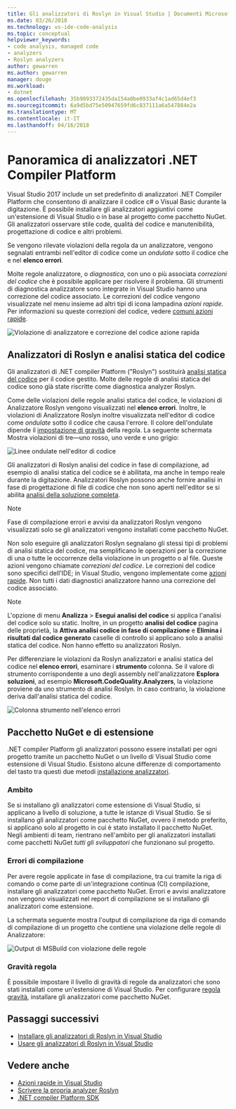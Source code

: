 ```yaml
---
title: Gli analizzatori di Roslyn in Visual Studio | Documenti Microsoft
ms.date: 03/26/2018
ms.technology: vs-ide-code-analysis
ms.topic: conceptual
helpviewer_keywords:
- code analysis, managed code
- analyzers
- Roslyn analyzers
author: gewarren
ms.author: gewarren
manager: douge
ms.workload:
- dotnet
ms.openlocfilehash: 35b9893372435da154a0be0933af4c1ad65d4ef3
ms.sourcegitcommit: 6a9d5bd75e50947659fd6c837111a6a547884e2a
ms.translationtype: MT
ms.contentlocale: it-IT
ms.lasthandoff: 04/16/2018
---
```

# <a name="overview-of-net-compiler-platform-analyzers"></a>Panoramica di analizzatori .NET Compiler Platform

Visual Studio 2017 include un set predefinito di analizzatori .NET Compiler Platform che consentono di analizzare il codice c# o Visual Basic durante la digitazione. È possibile installare gli analizzatori aggiuntivi come un'estensione di Visual Studio o in base al progetto come pacchetto NuGet. Gli analizzatori osservare stile code, qualità del codice e manutenibilità, progettazione di codice e altri problemi.

Se vengono rilevate violazioni della regola da un analizzatore, vengono segnalati entrambi nell'editor di codice come un *ondulate* sotto il codice che e nel **elenco errori**.

Molte regole analizzatore, o *diagnostica*, con uno o più associata *correzioni del codice* che è possibile applicare per risolvere il problema. Gli strumenti di diagnostica analizzatore sono integrate in Visual Studio hanno una correzione del codice associato. Le correzioni del codice vengono visualizzate nel menu insieme ad altri tipi di icona lampadina *azioni rapide*. Per informazioni su queste correzioni del codice, vedere [comuni azioni rapide](../ide/common-quick-actions.md).

![Violazione di analizzatore e correzione del codice azione rapida](../code-quality/media/built-in-analyzer-code-fix.png)

## <a name="roslyn-analyzers-vs-static-code-analysis"></a>Analizzatori di Roslyn e analisi statica del codice

Gli analizzatori di .NET compiler Platform ("Roslyn") sostituirà [analisi statica del codice](../code-quality/code-analysis-for-managed-code-overview.md) per il codice gestito. Molte delle regole di analisi statica del codice sono già state riscritte come diagnostica analyzer Roslyn.

Come delle violazioni delle regole analisi statica del codice, le violazioni di Analizzatore Roslyn vengono visualizzati nel **elenco errori**. Inoltre, le violazioni di Analizzatore Roslyn inoltre visualizzata nell'editor di codice come *ondulate* sotto il codice che causa l'errore. Il colore dell'ondulate dipende il [impostazione di gravità](../code-quality/use-roslyn-analyzers.md#rule-severity) della regola. La seguente schermata Mostra violazioni di tre&mdash;uno rosso, uno verde e uno grigio:

![Linee ondulate nell'editor di codice](media/diagnostics-severity-colors.png)

Gli analizzatori di Roslyn analisi del codice in fase di compilazione, ad esempio di analisi statica del codice se è abilitata, ma anche in tempo reale durante la digitazione. Analizzatori Roslyn possono anche fornire analisi in fase di progettazione di file di codice che non sono aperti nell'editor se si abilita [analisi della soluzione completa](../code-quality/how-to-enable-and-disable-full-solution-analysis-for-managed-code.md#to-toggle-full-solution-analysis).

> [!NOTE]
> Fase di compilazione errori e avvisi da analizzatori Roslyn vengono visualizzati solo se gli analizzatori vengono installati come pacchetto NuGet.

Non solo eseguire gli analizzatori Roslyn segnalano gli stessi tipi di problemi di analisi statica del codice, ma semplificano le operazioni per la correzione di una o tutte le occorrenze della violazione in un progetto o al file. Queste azioni vengono chiamate *correzioni del codice*. Le correzioni del codice sono specifici dell'IDE; in Visual Studio, vengono implementate come [azioni rapide](../ide/quick-actions.md). Non tutti i dati diagnostici analizzatore hanno una correzione del codice associato.

> [!NOTE]
> L'opzione di menu **Analizza** > **Esegui analisi del codice** si applica l'analisi del codice solo su static. Inoltre, in un progetto **analisi del codice** pagina delle proprietà, la **Attiva analisi codice in fase di compilazione** e **Elimina i risultati dal codice generato** caselle di controllo si applicano solo a analisi statica del codice. Non hanno effetto su analizzatori Roslyn.

Per differenziare le violazioni da Roslyn analizzatori e analisi statica del codice nel **elenco errori**, esaminare i **strumento** colonna. Se il valore di strumento corrispondente a uno degli assembly nell'analizzatore **Esplora soluzioni**, ad esempio **Microsoft.CodeQuality.Analyzers**, la violazione proviene da uno strumento di analisi Roslyn. In caso contrario, la violazione deriva dall'analisi statica del codice.

![Colonna strumento nell'elenco errori](media/code-analysis-tool-in-error-list.png)

## <a name="nuget-package-vs-extension"></a>Pacchetto NuGet e di estensione

.NET compiler Platform gli analizzatori possono essere installati per ogni progetto tramite un pacchetto NuGet o un livello di Visual Studio come estensione di Visual Studio. Esistono alcune differenze di comportamento del tasto tra questi due metodi [installazione analizzatori](../code-quality/install-roslyn-analyzers.md).

### <a name="scope"></a>Ambito

Se si installano gli analizzatori come estensione di Visual Studio, si applicano a livello di soluzione, a tutte le istanze di Visual Studio. Se si installano gli analizzatori come pacchetto NuGet, ovvero il metodo preferito, si applicano solo al progetto in cui è stato installato il pacchetto NuGet. Negli ambienti di team, rientrano nell'ambito per gli analizzatori installati come pacchetti NuGet *tutti gli sviluppatori* che funzionano sul progetto.

### <a name="build-errors"></a>Errori di compilazione

Per avere regole applicate in fase di compilazione, tra cui tramite la riga di comando o come parte di un'integrazione continua (CI) compilazione, installare gli analizzatori come pacchetto NuGet. Errori e avvisi analizzatore non vengono visualizzati nel report di compilazione se si installano gli analizzatori come estensione.

La schermata seguente mostra l'output di compilazione da riga di comando di compilazione di un progetto che contiene una violazione delle regole di Analizzatore:

![Output di MSBuild con violazione delle regole](media/command-line-build-analyzers.png)

### <a name="rule-severity"></a>Gravità regola

È possibile impostare il livello di gravità di regole da analizzatori che sono stati installati come un'estensione di Visual Studio. Per configurare [regola gravità](../code-quality/use-roslyn-analyzers.md#rule-severity), installare gli analizzatori come pacchetto NuGet.

## <a name="next-steps"></a>Passaggi successivi

- [Installare gli analizzatori di Roslyn in Visual Studio](../code-quality/install-roslyn-analyzers.md)
- [Usare gli analizzatori di Roslyn in Visual Studio](../code-quality/use-roslyn-analyzers.md)

## <a name="see-also"></a>Vedere anche

- [Azioni rapide in Visual Studio](../ide/quick-actions.md)
- [Scrivere la propria analyzer Roslyn](../extensibility/getting-started-with-roslyn-analyzers.md)
- [.NET compiler Platform SDK](/dotnet/csharp/roslyn-sdk/)